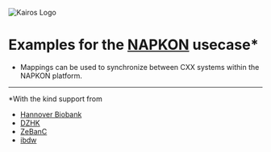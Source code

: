 ![Kairos Logo](https://kairos.de/wp-content/uploads/2023/11/bildschirm_KAIROS_RGB_einfach-e1699976791799.png "Kairos Logo")

Examples for the [NAPKON](https://napkon.de/) usecase*
========================

* Mappings can be used to synchronize between CXX systems within the NAPKON platform.

---  
*With the kind support from 
* [Hannover Biobank](https://www.mhh.de/institute-zentren-forschungseinrichtungen/hannover-unified-biobank-hub)
* [DZHK](https://dzhk.de)
* [ZeBanC](https://biobank.charite.de)
* [ibdw](https://www.ukw.de/interdisziplinaere-einrichtungen/interdisziplinaere-biomaterial-und-datenbank-wuerzburg/startseite/)
